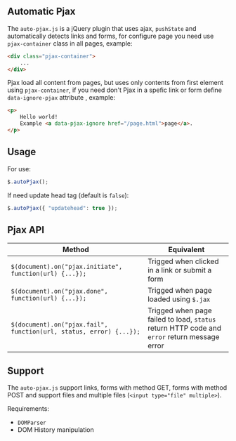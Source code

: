 ## Automatic Pjax

The `auto-pjax.js` is a jQuery plugin that uses ajax, `pushState` and automatically detects links and forms, for configure page you need use `pjax-container` class in all pages, example:

```html
<div class="pjax-container">
    ...
</div>
```

Pjax load all content from pages, but uses only contents from first element using `pjax-container`, if you need don't Pjax in a spefic link or form define `data-ignore-pjax` attribute , example:

```html
<p>
    Hello world!
    Example <a data-pjax-ignore href="/page.html">page</a>.
</p>
```

## Usage

For use:

```js
$.autoPjax();
```

If need update head tag (default is `false`):

```js
$.autoPjax({ "updatehead": true });
```

## Pjax API

Method | Equivalent
--- | ---
`$(document).on("pjax.initiate", function(url) {...});` | Trigged when clicked in a link or submit a form
`$(document).on("pjax.done", function(url) {...});` | Trigged when page loaded using `$.jax`
`$(document).on("pjax.fail", function(url, status, error) {...});` | Trigged when page failed to load, `status` return HTTP code and `error` return message error

## Support

The `auto-pjax.js` support links, forms with method GET, forms with method POST and support files and multiple files (`<input type="file" multiple>`).

Requirements:

- `DOMParser`
- DOM History manipulation
